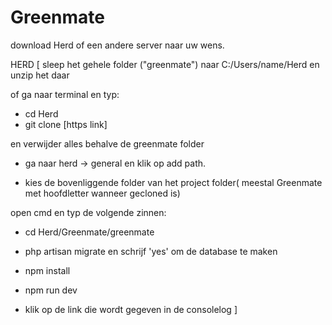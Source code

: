 # Greenmate

download Herd of een andere server naar uw wens.

HERD [
sleep het gehele folder ("greenmate") naar C:/Users/name/Herd en unzip het daar

of ga naar terminal en typ: 

- cd Herd
- git clone [https link] 

en verwijder alles behalve de greenmate folder

- ga naar herd -> general en klik op add path.

- kies de bovenliggende folder van het project folder( meestal Greenmate met hoofdletter wanneer gecloned is)

open cmd en typ de volgende zinnen:

- cd Herd/Greenmate/greenmate

- php artisan migrate en schrijf 'yes' om de database te maken

- npm install

- npm run dev

- klik op de link die wordt gegeven in de consolelog
]
